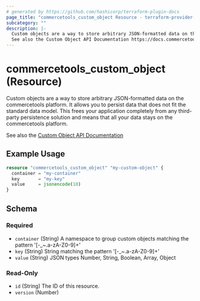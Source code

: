 ```yaml
---
# generated by https://github.com/hashicorp/terraform-plugin-docs
page_title: "commercetools_custom_object Resource - terraform-provider-commercetools"
subcategory: ""
description: |-
  Custom objects are a way to store arbitrary JSON-formatted data on the commercetools platform. It allows you to persist data that does not fit the standard data model. This frees your application completely from any third-party persistence solution and means that all your data stays on the commercetools platform.
  See also the Custom Object API Documentation https://docs.commercetools.com/api/projects/custom-objects
---
```


# commercetools_custom_object (Resource)

Custom objects are a way to store arbitrary JSON-formatted data on the commercetools platform. It allows you to persist data that does not fit the standard data model. This frees your application completely from any third-party persistence solution and means that all your data stays on the commercetools platform.

See also the [Custom Object API Documentation](https://docs.commercetools.com/api/projects/custom-objects)

## Example Usage

```terraform
resource "commercetools_custom_object" "my-custom-object" {
  container = "my-container"
  key       = "my-key"
  value     = jsonencode(10)
}
```

<!-- schema generated by tfplugindocs -->
## Schema

### Required

- `container` (String) A namespace to group custom objects matching the pattern '[-_~.a-zA-Z0-9]+'
- `key` (String) String matching the pattern '[-_~.a-zA-Z0-9]+'
- `value` (String) JSON types Number, String, Boolean, Array, Object

### Read-Only

- `id` (String) The ID of this resource.
- `version` (Number)
